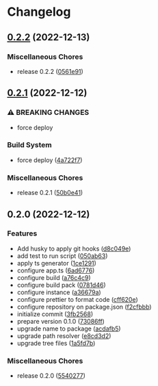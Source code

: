 # Changelog

## [0.2.2](https://github.com/JonDotsoy/tomy/compare/v0.2.1...v0.2.2) (2022-12-13)


### Miscellaneous Chores

* release 0.2.2 ([0561e91](https://github.com/JonDotsoy/tomy/commit/0561e91b118b6b1c81f1f4fa1b95a0b8ba472f4e))

## [0.2.1](https://github.com/JonDotsoy/tomy/compare/v0.2.0...v0.2.1) (2022-12-12)


### ⚠ BREAKING CHANGES

* force deploy

### Build System

* force deploy ([4a722f7](https://github.com/JonDotsoy/tomy/commit/4a722f7b97266a1e93661ca9620a27ccf0a0abf1))


### Miscellaneous Chores

* release 0.2.1 ([50b0e41](https://github.com/JonDotsoy/tomy/commit/50b0e4191bfe574756785cb387b39feccee80b1b))

## 0.2.0 (2022-12-12)


### Features

* Add husky to apply git hooks ([d8c049e](https://github.com/JonDotsoy/tomy/commit/d8c049e6d33c3e7e97e7943e6e7ef79298fd0ff5))
* add test to run script ([050ab63](https://github.com/JonDotsoy/tomy/commit/050ab63b497679c914fc34afaac192df69a09e4e))
* apply ts generator ([1ce1291](https://github.com/JonDotsoy/tomy/commit/1ce12914245a974e26a260d3cfdf7c5b5572c4b3))
* configure app.ts ([6ad6776](https://github.com/JonDotsoy/tomy/commit/6ad6776f1df854fc7e6f9decbb0c3fcb072655bd))
* configure build ([a76c4c9](https://github.com/JonDotsoy/tomy/commit/a76c4c9131f596585e6cb3fea138b0f8b87070cf))
* configure build pack ([0781d46](https://github.com/JonDotsoy/tomy/commit/0781d46ed89946bea5bb6bfcd7ba525262e67303))
* configure instance ([a36679a](https://github.com/JonDotsoy/tomy/commit/a36679a682750a2a11bd80060017e06aec1f6008))
* configure prettier to format code ([cff620e](https://github.com/JonDotsoy/tomy/commit/cff620ef2844623b3d481ea36799e558adfde451))
* configure repository on package.json ([f2cfbbb](https://github.com/JonDotsoy/tomy/commit/f2cfbbb1cf904cfb39e9bee20dd2f7dfcbc02641))
* initialize commit ([3fb2568](https://github.com/JonDotsoy/tomy/commit/3fb256870f9fa197c3a2c120b513ce0ebeea0879))
* prepare version 0.1.0 ([73086ff](https://github.com/JonDotsoy/tomy/commit/73086ff9444d197a4395b8a85bce93fe8f27a33f))
* upgrade name to package ([acdafb5](https://github.com/JonDotsoy/tomy/commit/acdafb50321be285fbdac5a4201a58595393cded))
* upgrade path resolver ([e8cd3d2](https://github.com/JonDotsoy/tomy/commit/e8cd3d2597e3446058f94017e19db25c5e624ff3))
* upgrade tree files ([1a5fd7b](https://github.com/JonDotsoy/tomy/commit/1a5fd7bd6952ed877e04314df11606fb74b5cc89))


### Miscellaneous Chores

* release 0.2.0 ([5540277](https://github.com/JonDotsoy/tomy/commit/554027748c6cf226cf89f746429dbf1bc18c5aa9))
